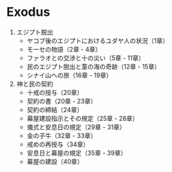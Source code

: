 # Exodus

1. エジプト脱出
    - ヤコブ後のエジプトにおけるユダヤ人の状況（1章）
    - モーセの物語（2章 - 4章）
    - ファラオとの交渉と十の災い（5章 - 11章）
    - 民のエジプト脱出と葦の海の奇跡（12章 - 15章）
    - シナイ山への旅（16章 - 19章）
1. 神と民の契約
    - 十戒の授与（20章）
    - 契約の書（20章 - 23章）
    - 契約の締結（24章）
    - 幕屋建設指示とその規定（25章 - 28章）
    - 儀式と安息日の規定（29章 - 31章）
    - 金の子牛（32章 - 33章）
    - 戒めの再授与（34章）
    - 安息日と幕屋の規定（35章 - 39章）
    - 幕屋の建設（40章）